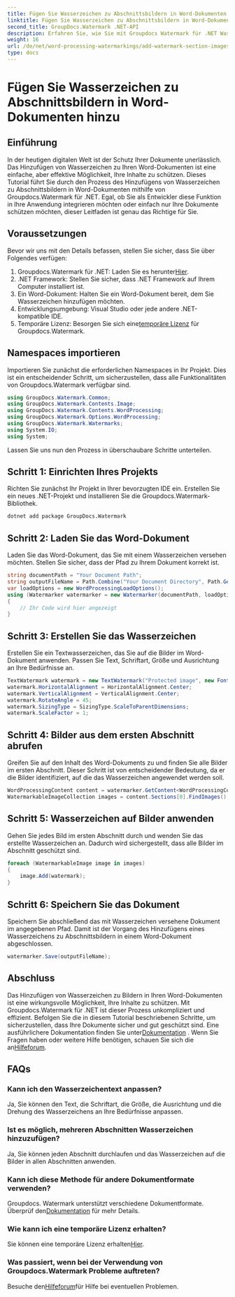 ```yaml
---
title: Fügen Sie Wasserzeichen zu Abschnittsbildern in Word-Dokumenten hinzu
linktitle: Fügen Sie Wasserzeichen zu Abschnittsbildern in Word-Dokumenten hinzu
second_title: GroupDocs.Watermark .NET-API
description: Erfahren Sie, wie Sie mit Groupdocs Watermark für .NET Wasserzeichen zu Bildern in Word-Dokumenten hinzufügen. Folgen Sie unserem Leitfaden für sicheren und professionellen Dokumentenschutz.
weight: 16
url: /de/net/word-processing-watermarkings/add-watermark-section-images-word-docs/
type: docs
---
```

# Fügen Sie Wasserzeichen zu Abschnittsbildern in Word-Dokumenten hinzu

## Einführung
In der heutigen digitalen Welt ist der Schutz Ihrer Dokumente unerlässlich. Das Hinzufügen von Wasserzeichen zu Ihren Word-Dokumenten ist eine einfache, aber effektive Möglichkeit, Ihre Inhalte zu schützen. Dieses Tutorial führt Sie durch den Prozess des Hinzufügens von Wasserzeichen zu Abschnittsbildern in Word-Dokumenten mithilfe von Groupdocs.Watermark für .NET. Egal, ob Sie als Entwickler diese Funktion in Ihre Anwendung integrieren möchten oder einfach nur Ihre Dokumente schützen möchten, dieser Leitfaden ist genau das Richtige für Sie.
## Voraussetzungen
Bevor wir uns mit den Details befassen, stellen Sie sicher, dass Sie über Folgendes verfügen:
1.  Groupdocs.Watermark für .NET: Laden Sie es herunter[Hier](https://releases.groupdocs.com/Watermark/net/).
2. .NET Framework: Stellen Sie sicher, dass .NET Framework auf Ihrem Computer installiert ist.
3. Ein Word-Dokument: Halten Sie ein Word-Dokument bereit, dem Sie Wasserzeichen hinzufügen möchten.
4. Entwicklungsumgebung: Visual Studio oder jede andere .NET-kompatible IDE.
5.  Temporäre Lizenz: Besorgen Sie sich eine[temporäre Lizenz](https://purchase.groupdocs.com/temporary-license/) für Groupdocs.Watermark.
## Namespaces importieren
Importieren Sie zunächst die erforderlichen Namespaces in Ihr Projekt. Dies ist ein entscheidender Schritt, um sicherzustellen, dass alle Funktionalitäten von Groupdocs.Watermark verfügbar sind.
```csharp
using GroupDocs.Watermark.Common;
using GroupDocs.Watermark.Contents.Image;
using GroupDocs.Watermark.Contents.WordProcessing;
using GroupDocs.Watermark.Options.WordProcessing;
using GroupDocs.Watermark.Watermarks;
using System.IO;
using System;
```
Lassen Sie uns nun den Prozess in überschaubare Schritte unterteilen.
## Schritt 1: Einrichten Ihres Projekts
Richten Sie zunächst Ihr Projekt in Ihrer bevorzugten IDE ein. Erstellen Sie ein neues .NET-Projekt und installieren Sie die Groupdocs.Watermark-Bibliothek.
```bash
dotnet add package GroupDocs.Watermark
```
## Schritt 2: Laden Sie das Word-Dokument
Laden Sie das Word-Dokument, das Sie mit einem Wasserzeichen versehen möchten. Stellen Sie sicher, dass der Pfad zu Ihrem Dokument korrekt ist.
```csharp
string documentPath = "Your Document Path";
string outputFileName = Path.Combine("Your Document Directory", Path.GetFileName(documentPath));
var loadOptions = new WordProcessingLoadOptions();
using (Watermarker watermarker = new Watermarker(documentPath, loadOptions))
{
    // Ihr Code wird hier angezeigt
}
```
## Schritt 3: Erstellen Sie das Wasserzeichen
Erstellen Sie ein Textwasserzeichen, das Sie auf die Bilder im Word-Dokument anwenden. Passen Sie Text, Schriftart, Größe und Ausrichtung an Ihre Bedürfnisse an.
```csharp
TextWatermark watermark = new TextWatermark("Protected image", new Font("Arial", 8));
watermark.HorizontalAlignment = HorizontalAlignment.Center;
watermark.VerticalAlignment = VerticalAlignment.Center;
watermark.RotateAngle = 45;
watermark.SizingType = SizingType.ScaleToParentDimensions;
watermark.ScaleFactor = 1;
```
## Schritt 4: Bilder aus dem ersten Abschnitt abrufen
Greifen Sie auf den Inhalt des Word-Dokuments zu und finden Sie alle Bilder im ersten Abschnitt. Dieser Schritt ist von entscheidender Bedeutung, da er die Bilder identifiziert, auf die das Wasserzeichen angewendet werden soll.
```csharp
WordProcessingContent content = watermarker.GetContent<WordProcessingContent>();
WatermarkableImageCollection images = content.Sections[0].FindImages();
```
## Schritt 5: Wasserzeichen auf Bilder anwenden
Gehen Sie jedes Bild im ersten Abschnitt durch und wenden Sie das erstellte Wasserzeichen an. Dadurch wird sichergestellt, dass alle Bilder im Abschnitt geschützt sind.
```csharp
foreach (WatermarkableImage image in images)
{
    image.Add(watermark);
}
```
## Schritt 6: Speichern Sie das Dokument
Speichern Sie abschließend das mit Wasserzeichen versehene Dokument im angegebenen Pfad. Damit ist der Vorgang des Hinzufügens eines Wasserzeichens zu Abschnittsbildern in einem Word-Dokument abgeschlossen.
```csharp
watermarker.Save(outputFileName);
```
## Abschluss
Das Hinzufügen von Wasserzeichen zu Bildern in Ihren Word-Dokumenten ist eine wirkungsvolle Möglichkeit, Ihre Inhalte zu schützen. Mit Groupdocs.Watermark für .NET ist dieser Prozess unkompliziert und effizient. Befolgen Sie die in diesem Tutorial beschriebenen Schritte, um sicherzustellen, dass Ihre Dokumente sicher und gut geschützt sind.
 Eine ausführlichere Dokumentation finden Sie unter[Dokumentation](https://tutorials.groupdocs.com/Watermark/net/) . Wenn Sie Fragen haben oder weitere Hilfe benötigen, schauen Sie sich die an[Hilfeforum](https://forum.groupdocs.com/c/watermark/19).
## FAQs
### Kann ich den Wasserzeichentext anpassen?
Ja, Sie können den Text, die Schriftart, die Größe, die Ausrichtung und die Drehung des Wasserzeichens an Ihre Bedürfnisse anpassen.
### Ist es möglich, mehreren Abschnitten Wasserzeichen hinzuzufügen?
Ja, Sie können jeden Abschnitt durchlaufen und das Wasserzeichen auf die Bilder in allen Abschnitten anwenden.
### Kann ich diese Methode für andere Dokumentformate verwenden?
 Groupdocs. Watermark unterstützt verschiedene Dokumentformate. Überprüf den[Dokumentation](https://tutorials.groupdocs.com/Watermark/net/) für mehr Details.
### Wie kann ich eine temporäre Lizenz erhalten?
 Sie können eine temporäre Lizenz erhalten[Hier](https://purchase.groupdocs.com/temporary-license/).
### Was passiert, wenn bei der Verwendung von Groupdocs.Watermark Probleme auftreten?
 Besuche den[Hilfeforum](https://forum.groupdocs.com/c/watermark/19)für Hilfe bei eventuellen Problemen.
